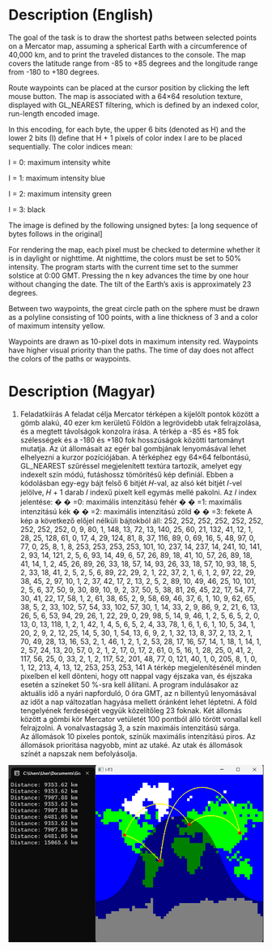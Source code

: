 # Description (English)

The goal of the task is to draw the shortest paths between selected points on a Mercator map, assuming a spherical Earth with a circumference of 40,000 km, and to print the traveled distances to the console. The map covers the latitude range from -85 to +85 degrees and the longitude range from -180 to +180 degrees.

Route waypoints can be placed at the cursor position by clicking the left mouse button. The map is associated with a 64×64 resolution texture, displayed with GL_NEAREST filtering, which is defined by an indexed color, run-length encoded image.

In this encoding, for each byte, the upper 6 bits (denoted as H) and the lower 2 bits (I) define that H + 1 pixels of color index I are to be placed sequentially. The color indices mean:

I = 0: maximum intensity white

I = 1: maximum intensity blue

I = 2: maximum intensity green

I = 3: black

The image is defined by the following unsigned bytes:
[a long sequence of bytes follows in the original]

For rendering the map, each pixel must be checked to determine whether it is in daylight or nighttime. At nighttime, the colors must be set to 50% intensity. The program starts with the current time set to the summer solstice at 0:00 GMT. Pressing the n key advances the time by one hour without changing the date. The tilt of the Earth’s axis is approximately 23 degrees.

Between two waypoints, the great circle path on the sphere must be drawn as a polyline consisting of 100 points, with a line thickness of 3 and a color of maximum intensity yellow.

Waypoints are drawn as 10-pixel dots in maximum intensity red. Waypoints have higher visual priority than the paths. The time of day does not affect the colors of the paths or waypoints.

# Description (Magyar)

1. Feladatkiírás 
A feladat célja Mercator térképen a kijelölt pontok között a gömb alakú, 40 ezer km kerületű Földön a 
legrövidebb utak felrajzolása, és a megtett távolságok konzolra írása. A térkép a -85 és +85 fok 
szélességek és a -180 és +180 fok hosszúságok közötti tartományt mutatja. Az út állomásait az egér bal 
gombjának lenyomásával lehet elhelyezni a kurzor pozíciójában. A térképhez egy 64×64 felbontású, 
GL_NEAREST szűréssel megjelenített textúra tartozik, amelyet egy indexelt szín módú, futáshossz 
tömörítésű kép definiál. Ebben a kódolásban egy-egy bájt felső 6 bitjét 𝐻-val, az alsó két bitjét 𝐼-vel 
jelölve, 𝐻 + 1 darab 𝐼 indexű pixelt kell egymás mellé pakolni. Az 𝐼 index jelentése: 
�
� =0: maximális intenzitású fehér 
�
� =1: maximális intenzitású kék 
�
� =2: maximális intenzitású zöld 
�
� =3: fekete 
A kép a következő előjel nélküli bájtokból áll: 
252, 252, 252, 252, 252, 252, 252, 252, 252, 0, 9, 80, 1, 148, 13, 72, 13, 140, 25, 60, 21, 132, 41, 12, 1, 28, 
25, 128, 61, 0, 17, 4, 29, 124, 81, 8, 37, 116, 89, 0, 69, 16, 5, 48, 97, 0, 77, 0, 25, 8, 1, 8, 253, 253, 253, 253, 
101, 10, 237, 14, 237, 14, 241, 10, 141, 2, 93, 14, 121, 2, 5, 6, 93, 14, 49, 6, 57, 26, 89, 18, 41, 10, 57, 26, 
89, 18, 41, 14, 1, 2, 45, 26, 89, 26, 33, 18, 57, 14, 93, 26, 33, 18, 57, 10, 93, 18, 5, 2, 33, 18, 41, 2, 5, 2, 5, 6, 
89, 22, 29, 2, 1, 22, 37, 2, 1, 6, 1, 2, 97, 22, 29, 38, 45, 2, 97, 10, 1, 2, 37, 42, 17, 2, 13, 2, 5, 2, 89, 10, 49, 
46, 25, 10, 101, 2, 5, 6, 37, 50, 9, 30, 89, 10, 9, 2, 37, 50, 5, 38, 81, 26, 45, 22, 17, 54, 77, 30, 41, 22, 17, 58, 
1, 2, 61, 38, 65, 2, 9, 58, 69, 46, 37, 6, 1, 10, 9, 62, 65, 38, 5, 2, 33, 102, 57, 54, 33, 102, 57, 30, 1, 14, 33, 2, 
9, 86, 9, 2, 21, 6, 13, 26, 5, 6, 53, 94, 29, 26, 1, 22, 29, 0, 29, 98, 5, 14, 9, 46, 1, 2, 5, 6, 5, 2, 0, 13, 0, 13, 
118, 1, 2, 1, 42, 1, 4, 5, 6, 5, 2, 4, 33, 78, 1, 6, 1, 6, 1, 10, 5, 34, 1, 20, 2, 9, 2, 12, 25, 14, 5, 30, 1, 54, 13, 6, 
9, 2, 1, 32, 13, 8, 37, 2, 13, 2, 1, 70, 49, 28, 13, 16, 53, 2, 1, 46, 1, 2, 1, 2, 53, 28, 17, 16, 57, 14, 1, 18, 1, 14, 
1, 2, 57, 24, 13, 20, 57, 0, 2, 1, 2, 17, 0, 17, 2, 61, 0, 5, 16, 1, 28, 25, 0, 41, 2, 117, 56, 25, 0, 33, 2, 1, 2, 117, 
52, 201, 48, 77, 0, 121, 40, 1, 0, 205, 8, 1, 0, 1, 12, 213, 4, 13, 12, 253, 253, 253, 141 
A térkép megjelenítésénél minden pixelben el kell dönteni, hogy ott nappal vagy éjszaka van, és éjszaka 
esetén a színeket 50 %-sra kell állítani. A program indulásakor az aktuális idő a nyári napforduló, 0 óra 
GMT, az n billentyű lenyomásával az időt a nap változatlan hagyása mellett óránként lehet léptetni. A föld 
tengelyének ferdeségét vegyük közelítőleg 23 foknak. 
Két állomás között a gömbi kör Mercator vetületét 100 pontból álló törött vonallal kell felrajzolni. A 
vonalvastagság 3, a szín maximáis intenzitású sárga.  
Az állomások 10 pixeles pontok, színük maximális intenzitású piros. Az állomások prioritása nagyobb, mint 
az utaké. Az utak és állomások színét a napszak nem befolyásolja. 

![alt text](image.png)
